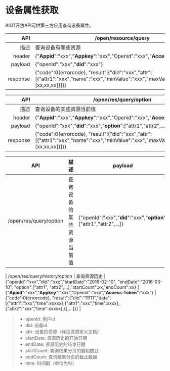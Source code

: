 # 设备属性获取

AIOT开放API可供第三方应用查询设备属性。

| API | /open/resource/query |
| --: | -- |
| 描述 | 查询设备有哪些资源 |
| header | {"**Appid**":"xxx","**Appkey**":"xxx","Openid":"xxx","**Access-Token**":"xxx"} |
| payload | {"openId":"xxx","**did**":"xxx"} |
| response | {"code":0(errorcode), "result":{"did":"xxx","attr":[{"attr1":"xxx","name":"xxx","minValue":"xxx","maxValue":"xxx","enum":[xx,xx,xx]}]}} |

| API | /open/res/query/option |
| --: | -- |
| 描述 | 查询设备的某些资源当前值 |
| header | {"**Appid**":"xxx","**Appkey**":"xxx","Openid":"xxx","**Access-Token**":"xxx"} |
| payload | {"openId":"xxx","**did**":"xxx","**option**":["attr1","attr2",...]} |
| response | {"code":0(errorcode), "result":{"did":"xxx","attr":[{"attr1":"xxx","name":"xxx","minValue":"xxx","maxValue":"xxx","enum":[xx,xx,xx]}]}} |


| API | 描述 | payload | header | response |
| -- | -- | -- | -- | -- |
| /open/res/query/option | 查询设备的某些资源当前值 | {"openId":"xxx","**did**":"xxx","**option**":["attr1","attr2",...]} | {"**Appid**":"xxx","**Appkey**":"xxx","Openid":"xxx","**Access-Token**":"xxx"} | {"code":0(errorcode), "result":{"did":"xxx","data":{"attr1":"xxx","attr2",...}}} |

| /open/res/query/history/option | 查询资源历史 | {"openId":"xxx","did":"xxx","startDate":"2016-02-10", "endDate":"2016-03-10", "option":["attr1", "attr2",…],"startCount":xx,"endCount":xx} | {"**Appid**":"xxx","**Appkey**":"xxx","Openid":"xxx","**Access-Token**":"xxx"} | {"code":0(errorcode), "result":{"did":"11111","data":[{"attr1":"xxx","time":xxxxx},{"attr1":"xxx","time":xxxx},{"attr2":"xxx","time":xxxxx},{},...]}} |

> - openId: 用户id
> - did: 设备id
> - attr: 设备的资源（详见资源定义文档）
> - startDate: 资源历史的开始日期
> - endDate: 资源历史的结束日期
> - startCount: 查询结果分页的启始数目
> - endCount: 查询结果分页的截止数目
> - time: 时间戳（单位为秒）